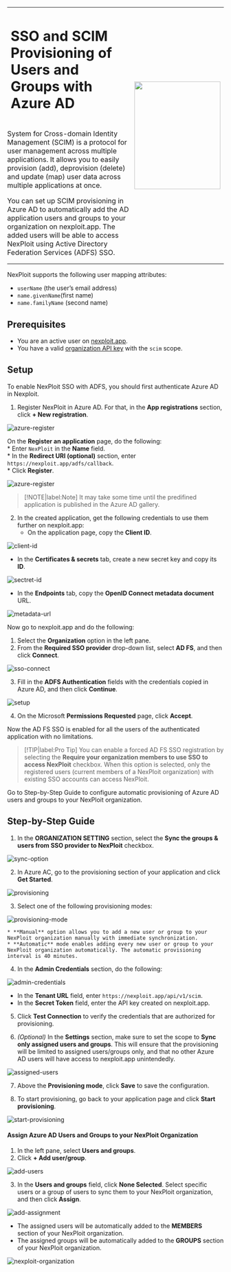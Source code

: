 <table id="integrations" >
  <tr>
    <td width="70%">
      <h1>SSO and SCIM Provisioning of Users and Groups with Azure AD
</h1>
    </td>
    <td width="30%" style="text-align:center" rowspan="3">
      <img src="guide/pipeline-integration/sso/media/azure/aad-new-logo.png" width="200" height="250"></img>
    </td>
  </tr>
  <tr>
    <td style="text-align:left;vertical-align:text-top;padding:0px">
      <p>System for Cross-domain Identity Management (SCIM) is a protocol for user management across multiple applications. It allows you to easily provision (add), deprovision (delete) and update (map) user data across multiple applications at once. </p>
      <p>You can set up SCIM provisioning in Azure AD to automatically add the AD application users and groups to your organization on nexploit.app. The added users will be able to access NexPloit using Active Directory Federation Services (ADFS) SSO.</p>
    </td>
  </tr>
</table>

NexPloit supports the following user mapping attributes:
* `userName` (the user’s email address)
* `name.givenName`(first name)
* `name.familyName` (second name)

## Prerequisites

* You are an active user on  [nexploit.app](https://nexploit.app). 
* You have a valid [organization API key](https://kb.neuralegion.com/#/guide/np-web-ui/advanced-set-up/managing-org?id=managing-organization-apicli-authentication-tokens) with the `scim` scope.

## Setup

To enable NexPloit SSO with ADFS, you should first authenticate Azure AD in Nexploit.
1. Register NexPloit in Azure AD. For that, in the **App registrations** section, click **+ New registration**.

  ![azure-register](media/azure/new-registration.png ':size=45%')

  On the **Register an application** page, do the following:<br>
    * Enter `NexPloit` in the **Name** field.<br>
    * In the **Redirect URI (optional)** section, enter `https://nexploit.app/adfs/callback`. <br>
    * Click **Register**.

  ![azure-register](media/azure/register-nexploit.png ':size=45%')

  > [!NOTE|label:Note]
  It may take some time until the predifined application is published in the Azure AD gallery.

2. In the created application, get the following credentials to use them further on nexploit.app:
   * On the application page, copy the **Client ID**.

  ![client-id](media/azure/client-ID.png ':size=45%')

   * In the **Certificates & secrets** tab, create a new secret key and copy its **ID**.

  ![sectret-id](media/azure/secret-key.png ':size=45%')

   * In the **Endpoints** tab, copy the **OpenID Connect metadata document** URL.  
 
  ![metadata-url](media/azure/endpoints.png ':size=45%')

Now go to nexploit.app and do the following:
1. Select the **Organization** option in the left pane.
2. From the **Required SSO provider** drop-down list, select **AD FS**, and then click **Connect**.

  ![sso-connect](media/azure/sso-connect.png ':size=45%')

3. Fill in the **ADFS Authentication** fields with the credentials copied in Azure AD, and then click **Continue**.

  ![setup](media/azure/continue-setup.png ':size=45%')

4. On the Microsoft **Permissions Requested** page, click **Accept**.

Now the AD FS SSO is enabled for all the users of the authenticated application with no limitations. 

> [!TIP|label:Pro Tip]
You can enable a forced AD FS SSO registration by selecting the **Require your organization members to use SSO to access NexPloit** checkbox. When this option is selected, only the registered users (current members of a NexPloit organization) with existing SSO accounts can access NexPloit.

Go to Step-by-Step Guide to configure automatic provisioning of Azure AD users and groups to your NexPloit organization.

## Step-by-Step Guide

1. In the **ORGANIZATION SETTING** section, select the **Sync the groups & users from SSO provider to NexPloit** checkbox.

  ![sync-option](media/azure/sync-users-groups.png ':size=45%')

2. In Azure AC, go to the provisioning section of your application and click **Get Started**. 

  ![provisioning](media/azure/provisioning.png ':size=45%')

3. Select one of the following provisioning modes:

  ![provisioning-mode](media/azure/provisioning-mode.png ':size=45%')

    * **Manual** option allows you to add a new user or group to your NexPloit organization manually with immediate synchronization.
    * **Automatic** mode enables adding every new user or group to your NexPloit organization automatically. The automatic provisioning interval is 40 minutes.



4. In the **Admin Credentials** section, do the following:

  ![admin-credentials](media/azure/admin-credentials.png ':size=45%')

   * In the **Tenant URL** field, enter `https://nexploit.app/api/v1/scim`.
   * In the **Secret Token** field, enter the API key created on nexploit.app.

5. Click **Test Connection** to verify the credentials that are authorized for provisioning.

6. _(Optional)_ In the **Settings** section, make sure to set the scope to **Sync only assigned users and groups**. This will ensure that the provisioning will be limited to assigned users/groups only, and that no other Azure AD users will have access to nexploit.app unintendedly.

  ![assigned-users](media/azure/assigned-users.png ':size=45%')

7. Above the **Provisioning mode**, click **Save** to save the configuration.

8. To start provisioning, go back to your application page and click **Start provisioning**.

  ![start-provisioning](media/azure/start-provisioning.png ':size=45%')

#### Assign Azure AD Users and Groups to your NexPloit Organization

1. In the left pane, select **Users and groups**.
2. Click **+ Add user/group**.

  ![add-users](media/azure/add-users.png ':size=45%')

3. In the **Users and groups** field, click **None Selected**. Select specific users or a group of users to sync them to your NexPloit organization, and then click **Assign**.

  ![add-assignment](media/azure/add-assignment.png ':size=45%')

   * The assigned users will be automatically added to the **MEMBERS** section of your NexPloit organization. 
   * The assigned groups will be automatically added to the **GROUPS** section of your NexPloit organization. 

   ![nexploit-organization](media/azure/nexploit-organization.png ':size=45%')

























